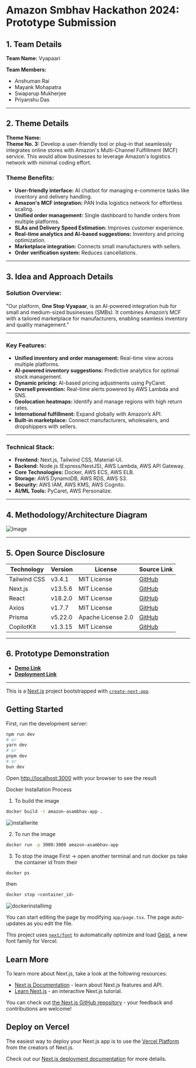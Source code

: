 # Amazon Smbhav Hackathon 2024: Prototype Submission

## 1. Team Details

**Team Name:** Vyapaari

**Team Members:**
- Anshuman Rai
- Mayank Mohapatra
- Swaparup Mukherjee
- Priyanshu Das

---

## 2. Theme Details

**Theme Name:**  
**Theme No. 3:** Develop a user-friendly tool or plug-in that seamlessly integrates online stores with Amazon's Multi-Channel Fulfillment (MCF) service. This would allow businesses to leverage Amazon's logistics network with minimal coding effort.

### Theme Benefits:
- **User-friendly interface:** AI chatbot for managing e-commerce tasks like inventory and delivery handling.  
- **Amazon's MCF integration:** PAN India logistics network for effortless scaling.  
- **Unified order management:** Single dashboard to handle orders from multiple platforms.  
- **SLAs and Delivery Speed Estimation:** Improves customer experience.  
- **Real-time analytics and AI-based suggestions:** Inventory and pricing optimization.  
- **Marketplace integration:** Connects small manufacturers with sellers.  
- **Order verification system:** Reduces cancellations.  

---

## 3. Idea and Approach Details

### Solution Overview:  
"Our platform, **One Stop Vyapaar**, is an AI-powered integration hub for small and medium-sized businesses (SMBs). It combines Amazon’s MCF with a tailored marketplace for manufacturers, enabling seamless inventory and quality management."

---

### Key Features:
- **Unified inventory and order management:** Real-time view across multiple platforms.  
- **AI-powered inventory suggestions:** Predictive analytics for optimal stock management.  
- **Dynamic pricing:** AI-based pricing adjustments using PyCaret.  
- **Oversell prevention:** Real-time alerts powered by AWS Lambda and SNS.  
- **Geolocation heatmaps:** Identify and manage regions with high return rates.  
- **International fulfillment:** Expand globally with Amazon’s API.  
- **Built-in marketplace:** Connect manufacturers, wholesalers, and dropshippers with sellers.  

---

### Technical Stack:
- **Frontend:** Next.js, Tailwind CSS, Material-UI.  
- **Backend:** Node.js (Express/NestJS), AWS Lambda, AWS API Gateway.  
- **Core Technologies:** Docker, AWS ECS, AWS ELB.  
- **Storage:** AWS DynamoDB, AWS RDS, AWS S3.  
- **Security:** AWS IAM, AWS KMS, AWS Cognito.  
- **AI/ML Tools:** PyCaret, AWS Personalize.  

---

## 4. Methodology/Architecture Diagram

![Image](https://github.com/user-attachments/assets/8d6faa7f-0711-468a-bd7e-096532201299)


---

## 5. Open Source Disclosure

| **Technology**      | **Version**      | **License**          | **Source Link**                                                  |
|----------------------|------------------|----------------------|------------------------------------------------------------------|
| Tailwind CSS         | v3.4.1          | MIT License          | [GitHub](https://github.com/tailwindlabs/tailwindcss)            |
| Next.js              | v13.5.6         | MIT License          | [GitHub](https://github.com/vercel/next.js)                      |
| React                | v18.2.0         | MIT License          | [GitHub](https://github.com/facebook/react)                      |
| Axios                | v1.7.7          | MIT License          | [GitHub](https://github.com/axios/axios)                         |
| Prisma               | v5.22.0         | Apache License 2.0   | [GitHub](https://github.com/prisma/prisma)                       |
| CopilotKit           | v1.3.15         | MIT License          | [GitHub](https://github.com/copilotkit/copilotkit)               |

---

## 6. Prototype Demonstration

- **[Demo Link](https://drive.google.com/drive/folders/1zgua0Z-7xckWaaR21-l1juH-s15EPIFs?usp=sharing)**  
- **[Deployment Link](https://amazon-asambhav.vercel.app/)**  

---


This is a [Next.js](https://nextjs.org) project bootstrapped with [`create-next-app`](https://nextjs.org/docs/app/api-reference/cli/create-next-app).

## Getting Started

First, run the development server:

```bash
npm run dev
# or
yarn dev
# or
pnpm dev
# or
bun dev
```

Open [http://localhost:3000](http://localhost:3000) with your browser to see the result

Docker Installation Process
1. To build the image
```bash
docker build -t amazon-asambhav-app .
```
![installwrite](https://github.com/user-attachments/assets/3b199ee9-4643-4303-8033-b27dc2f5cb91)


2. To run the image
```bash
docker run -p 3000:3000 amazon-asambhav-app
```
3. To stop the image
First -> open another terminal and run docker ps take the container id from their
```bash
docker ps
```
then 
```bash
docker stop <container_id>
```
![dockerinstallimg](https://github.com/user-attachments/assets/0faf2d70-bd17-40a2-999d-dc5d23615f6a)


You can start editing the page by modifying `app/page.tsx`. The page auto-updates as you edit the file.

This project uses [`next/font`](https://nextjs.org/docs/app/building-your-application/optimizing/fonts) to automatically optimize and load [Geist](https://vercel.com/font), a new font family for Vercel.

## Learn More

To learn more about Next.js, take a look at the following resources:

- [Next.js Documentation](https://nextjs.org/docs) - learn about Next.js features and API.
- [Learn Next.js](https://nextjs.org/learn) - an interactive Next.js tutorial.

You can check out [the Next.js GitHub repository](https://github.com/vercel/next.js) - your feedback and contributions are welcome!

## Deploy on Vercel

The easiest way to deploy your Next.js app is to use the [Vercel Platform](https://vercel.com/new?utm_medium=default-template&filter=next.js&utm_source=create-next-app&utm_campaign=create-next-app-readme) from the creators of Next.js.

Check out our [Next.js deployment documentation](https://nextjs.org/docs/app/building-your-application/deploying) for more details.
